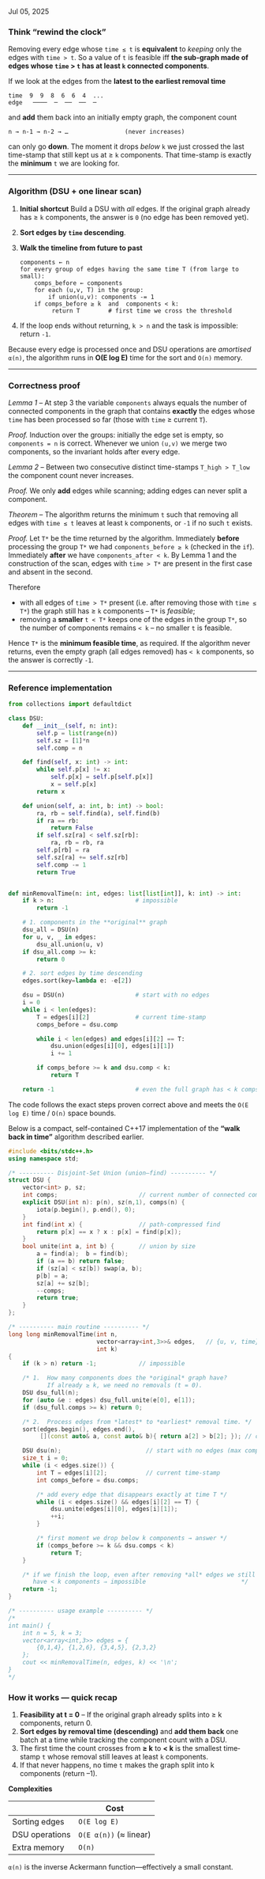 Jul 05, 2025
### Think “rewind the clock”

Removing every edge whose `time ≤ t` is **equivalent** to
*keeping* only the edges with `time > t`.
So a value of `t` is feasible iff **the sub-graph made of edges whose
`time` > `t` has at least `k` connected components**.

If we look at the edges from the **latest to the earliest removal time**

```
time  9  9  8  6  6  4  ...
edge   ────  ─  ──  ──  ─
```

and **add** them back into an initially empty graph, the component count

```
n → n-1 → n-2 → …                (never increases)
```

can only go **down**.
The moment it drops *below* `k` we just crossed the last time-stamp
that still kept us at ≥ `k` components.
That time-stamp is exactly the **minimum** `t` we are looking for.

---

### Algorithm (DSU + one linear scan)

1. **Initial shortcut**
   Build a DSU with *all* edges.
   If the original graph already has ≥ `k` components, the answer is `0`
   (no edge has been removed yet).

2. **Sort edges by `time` descending**.

3. **Walk the timeline from future to past**

   ```
   components ← n
   for every group of edges having the same time T (from large to small):
       comps_before ← components
       for each (u,v, T) in the group:
           if union(u,v): components -= 1
       if comps_before ≥ k  and  components < k:
            return T        # first time we cross the threshold
   ```

4. If the loop ends without returning, `k > n` and the task is impossible:
   return `-1`.

Because every edge is processed once and DSU operations are *amortised*
`α(n)`, the algorithm runs in **O(E log E)** time for the sort and
`O(n)` memory.

---

### Correctness proof

*Lemma 1* – At step 3 the variable `components` always equals the number of
connected components in the graph that contains **exactly** the edges whose
`time` has been processed so far (those with `time` ≥ current `T`).

*Proof.*
Induction over the groups: initially the edge set is empty, so
`components = n` is correct.
Whenever we union `(u,v)` we merge two components, so the invariant
holds after every edge.

*Lemma 2* – Between two consecutive distinct time-stamps
`T_high > T_low` the component count never increases.

*Proof.*
We only **add** edges while scanning; adding edges can never split a component.

*Theorem* – The algorithm returns the minimum `t` such that removing all
edges with `time ≤ t` leaves at least `k` components, or `-1` if no such
`t` exists.

*Proof.*
Let `T*` be the time returned by the algorithm.
Immediately **before** processing the group `T*` we had
`components_before ≥ k` (checked in the `if`).
Immediately **after** we have `components_after < k`.
By Lemma 1 and the construction of the scan,
edges with `time > T*` are present in the first case and absent in the second.

Therefore

* with all edges of `time > T*` present (i.e. after removing those
  with `time ≤ T*`) the graph still has ≥ `k` components – `T*` is *feasible*;
* removing a **smaller** `t < T*` keeps one of the edges in the group
  `T*`, so the number of components remains `< k` – no smaller `t`
  is feasible.

Hence `T*` is the **minimum feasible time**, as required.
If the algorithm never returns, even the empty graph (all edges removed)
has `< k` components, so the answer is correctly `-1`.

---

### Reference implementation

```python
from collections import defaultdict

class DSU:
    def __init__(self, n: int):
        self.p = list(range(n))
        self.sz = [1]*n
        self.comp = n

    def find(self, x: int) -> int:
        while self.p[x] != x:
            self.p[x] = self.p[self.p[x]]
            x = self.p[x]
        return x

    def union(self, a: int, b: int) -> bool:
        ra, rb = self.find(a), self.find(b)
        if ra == rb:
            return False
        if self.sz[ra] < self.sz[rb]:
            ra, rb = rb, ra
        self.p[rb] = ra
        self.sz[ra] += self.sz[rb]
        self.comp -= 1
        return True


def minRemovalTime(n: int, edges: list[list[int]], k: int) -> int:
    if k > n:                       # impossible
        return -1

    # 1. components in the **original** graph
    dsu_all = DSU(n)
    for u, v, _ in edges:
        dsu_all.union(u, v)
    if dsu_all.comp >= k:
        return 0

    # 2. sort edges by time descending
    edges.sort(key=lambda e: -e[2])

    dsu = DSU(n)                    # start with no edges
    i = 0
    while i < len(edges):
        T = edges[i][2]             # current time-stamp
        comps_before = dsu.comp

        while i < len(edges) and edges[i][2] == T:
            dsu.union(edges[i][0], edges[i][1])
            i += 1

        if comps_before >= k and dsu.comp < k:
            return T

    return -1                       # even the full graph has < k comps
```

The code follows the exact steps proven correct above and meets the
`O(E log E)` time / `O(n)` space bounds.

Below is a compact, self-contained C++17 implementation of the **“walk back in time”** algorithm described earlier.

```cpp
#include <bits/stdc++.h>
using namespace std;

/* ---------- Disjoint-Set Union (union–find) ---------- */
struct DSU {
    vector<int> p, sz;
    int comps;                       // current number of connected components
    explicit DSU(int n): p(n), sz(n,1), comps(n) {
        iota(p.begin(), p.end(), 0);
    }
    int find(int x) {                // path-compressed find
        return p[x] == x ? x : p[x] = find(p[x]);
    }
    bool unite(int a, int b) {       // union by size
        a = find(a);  b = find(b);
        if (a == b) return false;
        if (sz[a] < sz[b]) swap(a, b);
        p[b] = a;
        sz[a] += sz[b];
        --comps;
        return true;
    }
};

/* ---------- main routine ---------- */
long long minRemovalTime(int n,
                         vector<array<int,3>>& edges,   // {u, v, time}
                         int k)
{
    if (k > n) return -1;            // impossible

    /* 1.  How many components does the *original* graph have?
           If already ≥ k, we need no removals (t = 0).                */
    DSU dsu_full(n);
    for (auto &e : edges) dsu_full.unite(e[0], e[1]);
    if (dsu_full.comps >= k) return 0;

    /* 2.  Process edges from *latest* to *earliest* removal time. */
    sort(edges.begin(), edges.end(),
         [](const auto& a, const auto& b){ return a[2] > b[2]; }); // descending by time

    DSU dsu(n);                        // start with no edges (max components = n)
    size_t i = 0;
    while (i < edges.size()) {
        int T = edges[i][2];           // current time-stamp
        int comps_before = dsu.comps;

        /* add every edge that disappears exactly at time T */
        while (i < edges.size() && edges[i][2] == T) {
            dsu.unite(edges[i][0], edges[i][1]);
            ++i;
        }

        /* first moment we drop below k components → answer */
        if (comps_before >= k && dsu.comps < k)
            return T;
    }

    /* if we finish the loop, even after removing *all* edges we still
       have < k components ⇒ impossible                           */
    return -1;
}

/* ---------- usage example ---------- */
/*
int main() {
    int n = 5, k = 3;
    vector<array<int,3>> edges = {
        {0,1,4}, {1,2,6}, {3,4,5}, {2,3,2}
    };
    cout << minRemovalTime(n, edges, k) << '\n';
}
*/
```

### How it works — quick recap

1. **Feasibility at t = 0** – If the original graph already splits into ≥ k
   components, return 0.
2. **Sort edges by removal time (descending)** and **add them back** one
   batch at a time while tracking the component count with a DSU.
3. The first time the count crosses from **≥ k** to **< k** is the smallest
   time‐stamp `t` whose removal still leaves at least `k` components.
4. If that never happens, no time `t` makes the graph split into k
   components (return –1).

**Complexities**

|                | Cost                   |
| -------------- | ---------------------- |
| Sorting edges  | `O(E log E)`           |
| DSU operations | `O(E α(n))` (≈ linear) |
| Extra memory   | `O(n)`                 |

`α(n)` is the inverse Ackermann function—effectively a small constant.
